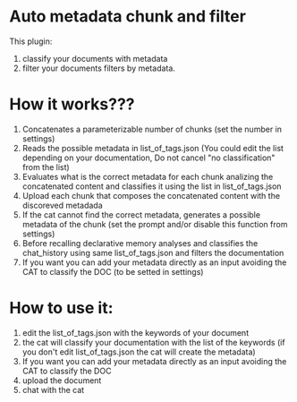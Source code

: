 # Auto metadata chunk and filter

This plugin:
1) classify your documents with metadata 
2) filter your documents filters by metadata.

# How it works???

1) Concatenates a parameterizable number of chunks (set the number in settings)
2) Reads the possible metadata in list_of_tags.json (You could edit the list depending on your documentation, Do not cancel "no classification" from the list)
3) Evaluates what is the correct metadata for each chunk analizing the concatenated content and classifies it using the list in list_of_tags.json
5) Upload each chunk that composes the concatenated content with the discoreved metadada
6) If the cat cannot find the correct metadata, generates a possible metadata of the chunk (set the prompt and/or disable this function from settings)
7) Before recalling declarative memory analyses and classifies the chat_history using same list_of_tags.json and filters the documentation
8) If you want you can add your metadata directly as an input avoiding the CAT to classify the DOC (to be setted in settings)

# How to use it:

1) edit the list_of_tags.json with the keywords of your document
2) the cat will classify your documentation with the list of the keywords (if you don't edit list_of_tags.json the cat will create the metadata)
3) If you want you can add your metadata directly as an input avoiding the CAT to classify the DOC
4) upload the document
5) chat with the cat

